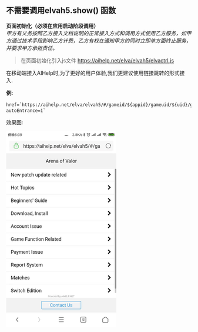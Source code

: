 ## 	不需要调用elvah5.show() 函数


**页面初始化（必须在应用启动阶段调用）**<br />
*甲方有义务按照乙方接入文档说明的正常接入方式和调用方式使用乙方服务，如甲方通过技术手段影响乙方计费，乙方有权在通知甲方的同时立即单方面终止服务，并要求甲方承担责任。*<br />
>在页面初始化引入js文件
https://aihelp.net/elva/elvah5/elvactrl.js


在移动端接入AIHelp时,为了更好的用户体验,我们更建议使用链接跳转的形式接入.

**例:**

    href=`https://aihelp.net/elva/elvah5/#/gameid/${appid}/gameuid/${uid}/gameName/${gameName}/username/${userName}/lan/${language}/hsTags/${tag}?autoEntrance=1`


效果图: 

<img src="https://github.com/AIHELP-NET/Pictures/blob/master/AIHelp-H5-on-mobile(2).jpg" width="300"  div align=center />
<!-- (https://github.com/AIHELP-NET/Pictures/blob/master/AIHelp-H5-on-mobile(2).jpg "h5") -->